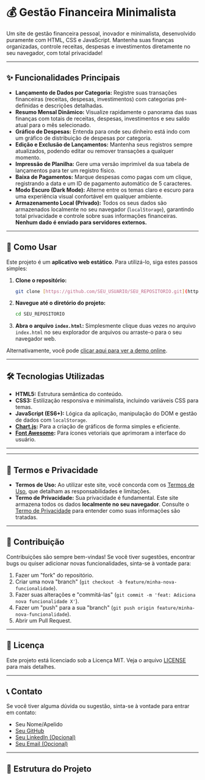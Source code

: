 # 💰 Gestão Financeira Minimalista

Um site de gestão financeira pessoal, inovador e minimalista, desenvolvido puramente com HTML, CSS e JavaScript. Mantenha suas finanças organizadas, controle receitas, despesas e investimentos diretamente no seu navegador, com total privacidade!

---

## ✨ Funcionalidades Principais

* **Lançamento de Dados por Categoria:** Registre suas transações financeiras (receitas, despesas, investimentos) com categorias pré-definidas e descrições detalhadas.
* **Resumo Mensal Dinâmico:** Visualize rapidamente o panorama das suas finanças com totais de receitas, despesas, investimentos e seu saldo atual para o mês selecionado.
* **Gráfico de Despesas:** Entenda para onde seu dinheiro está indo com um gráfico de distribuição de despesas por categoria.
* **Edição e Exclusão de Lançamentos:** Mantenha seus registros sempre atualizados, podendo editar ou remover transações a qualquer momento.
* **Impressão de Planilha:** Gere uma versão imprimível da sua tabela de lançamentos para ter um registro físico.
* **Baixa de Pagamentos:** Marque despesas como pagas com um clique, registrando a data e um ID de pagamento automático de 5 caracteres.
* **Modo Escuro (Dark Mode):** Alterne entre os temas claro e escuro para uma experiência visual confortável em qualquer ambiente.
* **Armazenamento Local (Privado):** Todos os seus dados são armazenados localmente no seu navegador (`localStorage`), garantindo total privacidade e controle sobre suas informações financeiras. **Nenhum dado é enviado para servidores externos.**

---

## 🚀 Como Usar

Este projeto é um **aplicativo web estático**. Para utilizá-lo, siga estes passos simples:

1.  **Clone o repositório:**
    ```bash
    git clone [https://github.com/SEU_USUARIO/SEU_REPOSITORIO.git](https://github.com/SEU_USUARIO/SEU_REPOSITORIO.git)
    ```
2.  **Navegue até o diretório do projeto:**
    ```bash
    cd SEU_REPOSITORIO
    ```
3.  **Abra o arquivo `index.html`:** Simplesmente clique duas vezes no arquivo `index.html` no seu explorador de arquivos ou arraste-o para o seu navegador web.

Alternativamente, você pode [clicar aqui para ver a demo online](LINK_DO_GITHUB_PAGES_OU_HOSTING).

---

## 🛠️ Tecnologias Utilizadas

* **HTML5:** Estrutura semântica do conteúdo.
* **CSS3:** Estilização responsiva e minimalista, incluindo variáveis CSS para temas.
* **JavaScript (ES6+):** Lógica da aplicação, manipulação do DOM e gestão de dados com `localStorage`.
* **[Chart.js](https://www.chartjs.org/):** Para a criação de gráficos de forma simples e eficiente.
* **[Font Awesome](https://fontawesome.com/):** Para ícones vetoriais que aprimoram a interface do usuário.

---

---

## 📜 Termos e Privacidade

* **Termos de Uso:** Ao utilizar este site, você concorda com os [Termos de Uso](TERMOS_DE_USO.md), que detalham as responsabilidades e limitações.
* **Termo de Privacidade:** Sua privacidade é fundamental. Este site armazena todos os dados **localmente no seu navegador**. Consulte o [Termo de Privacidade](TERMO_DE_PRIVACIDADE.md) para entender como suas informações são tratadas.

---

## 🤝 Contribuição

Contribuições são sempre bem-vindas! Se você tiver sugestões, encontrar bugs ou quiser adicionar novas funcionalidades, sinta-se à vontade para:

1.  Fazer um "fork" do repositório.
2.  Criar uma nova "branch" (`git checkout -b feature/minha-nova-funcionalidade`).
3.  Fazer suas alterações e "commitá-las" (`git commit -m 'feat: Adiciona nova funcionalidade X'`).
4.  Fazer um "push" para a sua "branch" (`git push origin feature/minha-nova-funcionalidade`).
5.  Abrir um Pull Request.

---

## 📝 Licença

Este projeto está licenciado sob a Licença MIT. Veja o arquivo [LICENSE](LICENSE) para mais detalhes.

---

## 📞 Contato

Se você tiver alguma dúvida ou sugestão, sinta-se à vontade para entrar em contato:

* Seu Nome/Apelido
* [Seu GitHub](https://github.com/SEU_USUARIO)
* [Seu LinkedIn (Opcional)](LINK_PARA_SEU_LINKEDIN)
* [Seu Email (Opcional)](mailto:seu.email@example.com)

---
## 📂 Estrutura do Projeto
